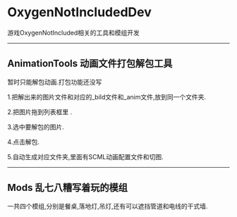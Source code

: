 # OxygenNotIncludedDev

游戏OxygenNotIncluded相关的工具和模组开发

----------
## AnimationTools 动画文件打包解包工具
暂时只能解包动画.打包功能还没写

1.把解出来的图片文件和对应的_bild文件和_anim文件,放到同一个文件夹.

2.把图片拖到列表框里 .

3.选中要解包的图片.

4.点击解包.

5.自动生成对应文件夹,里面有SCML动画配置文件和切图.

----------
## Mods 乱七八糟写着玩的模组
一共四个模组,分别是餐桌,落地灯,吊灯,还有可以遮挡管道和电线的干式墙.
